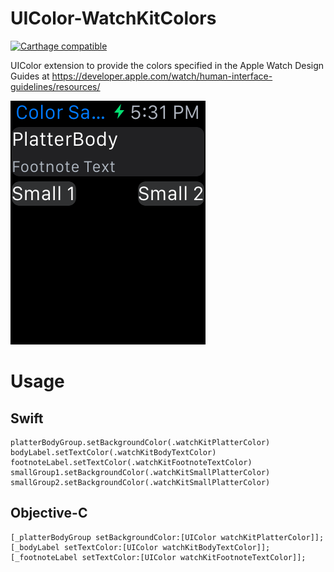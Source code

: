 # UIColor-WatchKitColors
[![Carthage compatible](https://img.shields.io/badge/Carthage-compatible-4BC51D.svg?style=flat)](https://github.com/Carthage/Carthage)

UIColor extension to provide the colors specified in the Apple Watch Design Guides at https://developer.apple.com/watch/human-interface-guidelines/resources/

![Sample Image](UIColor%2BWatchKitColors%20Sample.png)

# Usage

## Swift
	platterBodyGroup.setBackgroundColor(.watchKitPlatterColor)
	bodyLabel.setTextColor(.watchKitBodyTextColor)
	footnoteLabel.setTextColor(.watchKitFootnoteTextColor)
	smallGroup1.setBackgroundColor(.watchKitSmallPlatterColor)
	smallGroup2.setBackgroundColor(.watchKitSmallPlatterColor)

## Objective-C
	[_platterBodyGroup setBackgroundColor:[UIColor watchKitPlatterColor]];
	[_bodyLabel setTextColor:[UIColor watchKitBodyTextColor]];
	[_footnoteLabel setTextColor:[UIColor watchKitFootnoteTextColor]];
